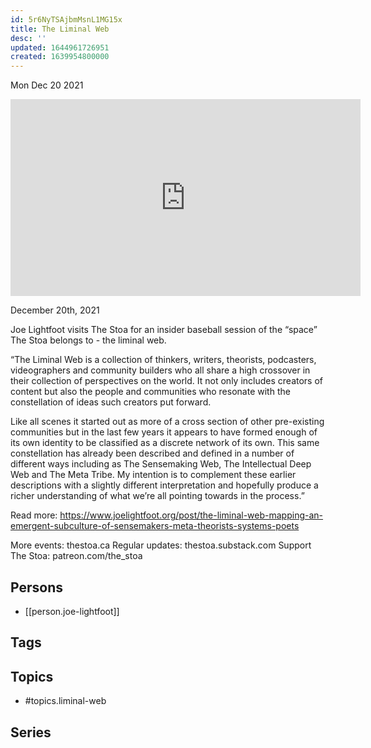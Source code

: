 ```yaml
---
id: 5r6NyTSAjbmMsnL1MG15x
title: The Liminal Web
desc: ''
updated: 1644961726951
created: 1639954800000
---
```





Mon Dec 20 2021

<iframe width="560" height="315" src="https://www.youtube.com/embed/McDKXe6TUVU" title="The Liminal Web w/ Joe Lightfoot" frameborder="0" allow="accelerometer; autoplay; clipboard-write; encrypted-media; gyroscope; picture-in-picture" allowfullscreen ></iframe>

December 20th, 2021

Joe Lightfoot visits The Stoa for an insider baseball session of the “space” The Stoa belongs to - the liminal web.

“The Liminal Web is a collection of thinkers, writers, theorists, podcasters, videographers and community builders who all share a high crossover in their collection of perspectives on the world. It not only includes creators of content but also the people and communities who resonate with the constellation of ideas such creators put forward.

Like all scenes it started out as more of a cross section of other pre-existing communities but in the last few years it appears to have formed enough of its own identity to be classified as a discrete network of its own. This same constellation has already been described and defined in a number of different ways including as The Sensemaking Web, The Intellectual Deep Web and The Meta Tribe. My intention is to complement these earlier descriptions with a slightly different interpretation and hopefully produce a richer understanding of what we’re all pointing towards in the process.”

Read more: https://www.joelightfoot.org/post/the-liminal-web-mapping-an-emergent-subculture-of-sensemakers-meta-theorists-systems-poets

More events: thestoa.ca
Regular updates: thestoa.substack.com
Support The Stoa: patreon.com/the_stoa

## Persons

- [[person.joe-lightfoot]]

## Tags



## Topics

- #topics.liminal-web

## Series



